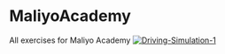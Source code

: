 # MaliyoAcademy
 All exercises for Maliyo Academy
<a href="/Project1">![Driving-Simulation-1](https://user-images.githubusercontent.com/19330314/187026825-c3e60252-ac4c-41e1-90bf-703cfc943e9f.png)</a>
